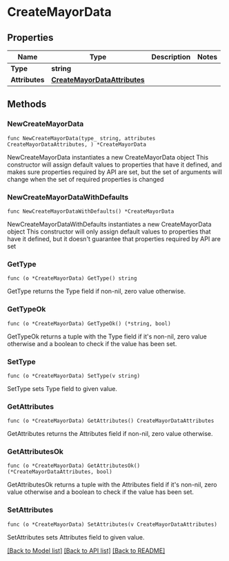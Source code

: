 # CreateMayorData

## Properties

Name | Type | Description | Notes
------------ | ------------- | ------------- | -------------
**Type** | **string** |  | 
**Attributes** | [**CreateMayorDataAttributes**](CreateMayorDataAttributes.md) |  | 

## Methods

### NewCreateMayorData

`func NewCreateMayorData(type_ string, attributes CreateMayorDataAttributes, ) *CreateMayorData`

NewCreateMayorData instantiates a new CreateMayorData object
This constructor will assign default values to properties that have it defined,
and makes sure properties required by API are set, but the set of arguments
will change when the set of required properties is changed

### NewCreateMayorDataWithDefaults

`func NewCreateMayorDataWithDefaults() *CreateMayorData`

NewCreateMayorDataWithDefaults instantiates a new CreateMayorData object
This constructor will only assign default values to properties that have it defined,
but it doesn't guarantee that properties required by API are set

### GetType

`func (o *CreateMayorData) GetType() string`

GetType returns the Type field if non-nil, zero value otherwise.

### GetTypeOk

`func (o *CreateMayorData) GetTypeOk() (*string, bool)`

GetTypeOk returns a tuple with the Type field if it's non-nil, zero value otherwise
and a boolean to check if the value has been set.

### SetType

`func (o *CreateMayorData) SetType(v string)`

SetType sets Type field to given value.


### GetAttributes

`func (o *CreateMayorData) GetAttributes() CreateMayorDataAttributes`

GetAttributes returns the Attributes field if non-nil, zero value otherwise.

### GetAttributesOk

`func (o *CreateMayorData) GetAttributesOk() (*CreateMayorDataAttributes, bool)`

GetAttributesOk returns a tuple with the Attributes field if it's non-nil, zero value otherwise
and a boolean to check if the value has been set.

### SetAttributes

`func (o *CreateMayorData) SetAttributes(v CreateMayorDataAttributes)`

SetAttributes sets Attributes field to given value.



[[Back to Model list]](../README.md#documentation-for-models) [[Back to API list]](../README.md#documentation-for-api-endpoints) [[Back to README]](../README.md)


